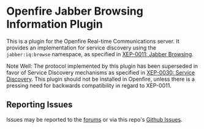 # Openfire Jabber Browsing Information Plugin

This is a plugin for the Openfire Real-time Communications server. It provides an implementation for service discovery 
using the `jabber:iq:browse` namespace, as specified in [XEP-0011: Jabber Browsing](https://xmpp.org/extensions/xep-0011.html).

Note Well: The protocol implemented by this plugin has been superseded in favor of Service Discovery mechanisms as 
specified in [XEP-0030: Service Discovery](https://xmpp.org/extensions/xep-0030.html). This plugin should not be
installed in Openfire, unless there is a pressing need for backwards compatibility in regard to XEP-0011.

## Reporting Issues

Issues may be reported to the [forums](https://discourse.igniterealtime.org) or via this repo's [Github Issues](https://github.com/igniterealtime/openfire-jabberbrowsing-plugin).
